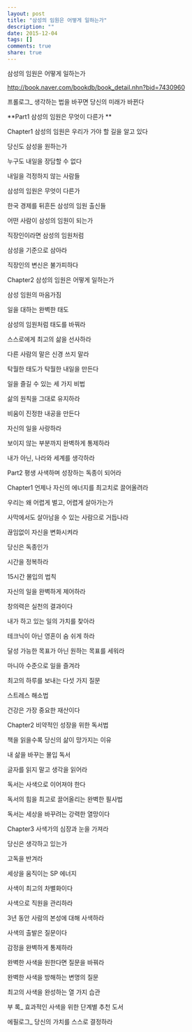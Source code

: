 ```yaml
---
layout: post
title: "삼성의 임원은 어떻게 일하는가"
description: ""
date: 2015-12-04
tags: []
comments: true
share: true
---
```


삼성의 임원은 어떻게 일하는가

http://book.naver.com/bookdb/book_detail.nhn?bid=7430960

  

프롤로그_ 생각하는 법을 바꾸면 당신의 미래가 바뀐다

  

**Part1 삼성의 임원은 무엇이 다른가 **

  

Chapter1 삼성의 임원은 우리가 가야 할 길을 알고 있다

당신도 삼성을 원하는가

누구도 내일을 장담할 수 없다

내일을 걱정하지 않는 사람들

삼성의 임원은 무엇이 다른가

한국 경제를 뒤흔든 삼성의 임원 출신들

어떤 사람이 삼성의 임원이 되는가

직장인이라면 삼성의 임원처럼

삼성을 기준으로 삼아라

직장인의 변신은 불가피하다

  

Chapter2 삼성의 임원은 어떻게 일하는가

삼성 임원의 마음가짐

일을 대하는 완벽한 태도

삼성의 임원처럼 태도를 바꿔라

스스로에게 최고의 삶을 선사하라

다른 사람의 말은 신경 쓰지 말라

탁월한 태도가 탁월한 내일을 만든다

일을 즐길 수 있는 세 가지 비법

삶의 원칙을 그대로 유지하라

비움이 진정한 내공을 만든다

자신의 일을 사랑하라

보이지 않는 부분까지 완벽하게 통제하라

내가 아닌, 나라와 세계를 생각하라

  

  

Part2 평생 사색하며 성장하는 독종이 되어라

  

Chapter1 언제나 자신의 에너지를 최고치로 끌어올려라

우리는 왜 어렵게 벌고, 어렵게 살아가는가

사막에서도 살아남을 수 있는 사람으로 거듭나라

끊임없이 자신을 변화시켜라

  

당신은 독종인가

시간을 정복하라

15시간 몰입의 법칙

자신의 일을 완벽하게 제어하라

창의력은 실천의 결과이다

내가 하고 있는 일의 가치를 찾아라

테크닉이 아닌 영혼이 숨 쉬게 하라

달성 가능한 목표가 아닌 원하는 목표를 세워라

마니아 수준으로 일을 즐겨라

최고의 하루를 보내는 다섯 가지 질문

스트레스 해소법

건강은 가장 중요한 재산이다

  

Chapter2 비약적인 성장을 위한 독서법

책을 읽을수록 당신의 삶이 망가지는 이유

내 삶을 바꾸는 몰입 독서

글자를 읽지 말고 생각을 읽어라

독서는 사색으로 이어져야 한다

독서의 힘을 최고로 끌어올리는 완벽한 필사법

독서는 세상을 바꾸려는 강력한 열망이다

  

Chapter3 사색가의 심장과 눈을 가져라

당신은 생각하고 있는가

고독을 반겨라

세상을 움직이는 SP 에너지

사색이 최고의 차별화이다

사색으로 직원을 관리하라

3년 동안 사람의 본성에 대해 사색하라

사색의 출발은 질문이다

감정을 완벽하게 통제하라

완벽한 사색을 원한다면 질문을 바꿔라

완벽한 사색을 방해하는 변명의 질문

최고의 사색을 완성하는 열 가지 습관

  

부 록_ 효과적인 사색을 위한 단계별 추천 도서

에필로그_ 당신의 가치를 스스로 결정하라

